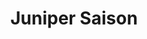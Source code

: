 ---
title: 'Juniper Saison' # Name of beer
draft: false
summary: 'A refreshing Belgian style Saison made with cucumbers and juniper berries to invoke the flavors of Hendrick’s Gin.' # Description displayed below title
favicon: 'images/favicon.ico'
label: # Location of label, if one is available
OG: # Specific gravity for calculating %ABV
FG: # Specific gravity for calculating %ABV
SRM: # As srm## use whole values
IBUS: 
kegged: # True will display beer in the taplist
weight: # Use this for the tap number
---
